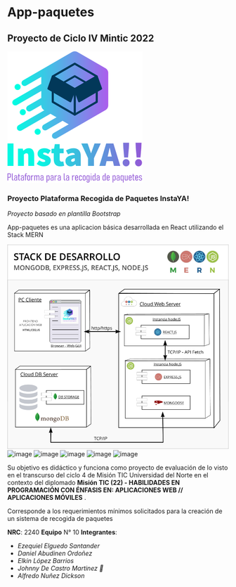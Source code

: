 # App-paquetes
## Proyecto de Ciclo IV Mintic 2022

![](./images/logo.png)

### Proyecto Plataforma Recogida de Paquetes InstaYA!

_Proyecto basado en plantilla Bootstrap_

App-paquetes es una aplicacion básica desarrollada en React utilizando el Stack MERN

![](./images/diagrama-despliegue.png)
![image](https://user-images.githubusercontent.com/114593149/224511447-580f2a0f-e1c1-4cd5-8b3f-cfdcb7ce6ee9.png)
![image](https://user-images.githubusercontent.com/114593149/224511465-0491ecee-dd1e-4ffb-80d5-ebc48c7863fe.png)
![image](https://user-images.githubusercontent.com/114593149/224511480-18158f06-cb20-4b5c-b5a7-c65c5e58bac8.png)
![image](https://user-images.githubusercontent.com/114593149/224511489-d07b20b7-4413-4a0c-b1ed-b108e380f1c5.png)
![image](https://user-images.githubusercontent.com/114593149/224511498-fcd1509f-5011-4147-a94f-bd61729c88ca.png)

Su objetivo es didáctico y funciona como proyecto de evaluación de lo visto en el transcurso del ciclo 4 de Misión TIC Universidad del Norte en el contexto del diplomado __Misión TIC (22) - HABILIDADES EN PROGRAMACIÓN CON ÉNFASIS EN: APLICACIONES WEB // APLICACIONES MÓVILES__ . 

Corresponde a los requerimientos mínimos solicitados para la creación de un sistema de recogida de paquetes

**NRC**: 2240
**Equipo** N° 10
**Integrantes**: 

* *Ezequiel Elguedo Santander*
* *Daniel Abudinen Ordoñez*
* *Elkin López Barrios*
* *Johnny De Castro Martinez  🚴*
* *Alfredo Nuñez Dickson*
